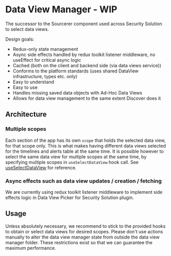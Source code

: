 # Data View Manager - **WIP**

The successor to the Sourcerer component used across Security Solution to select data views.

Design goals:

- Redux-only state management
- Async side effects handled by redux toolkit listener middleware, no useEffect for critical async logic
- Cached (both on the client and backend side (via data views service))
- Conforms to the platform standards (uses shared DataView infrastructure, types etc. only)
- Easy to understand
- Easy to use
- Handles missing saved data objects with Ad-Hoc Data Views
- Allows for data view management to the same extent Discover does it

## Architecture

### Multiple scopes

Each section of the app has its own `scope` that holds the selected data view, for that scope only. This is what makes having different data views selected for the timelines and alerts table at the same time.
It is possible however to select the same data view for multiple scopes at the same time, by specifying multiple scopes in `useSelectDataView` hook call. See [useSelectDataView]('./hooks/use_select_data_view.ts') for reference.

### Async effects such as data view updates / creation / fetching

We are currently using redux toolkit listener middleware to implement side effects logic in Data View Picker for Security Solution plugin.

## Usage

Unless absolutely necessary, we recommend to stick to the provided hooks to obtain or select data views for desired scopes.
Please don't use actions manually to alter the data view manager state from outside the data view manager folder.
These restrictions exist so that we can guarantee the maximum performance.